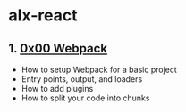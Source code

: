 # alx-react

## 1. [0x00 Webpack](./0x00-Webpack)

- How to setup Webpack for a basic project
- Entry points, output, and loaders
- How to add plugins
- How to split your code into chunks
